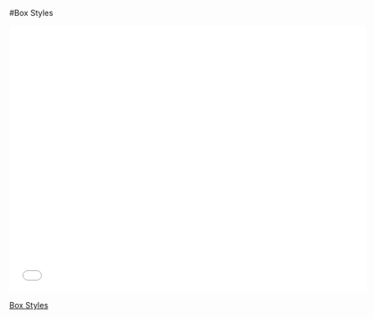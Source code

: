 #Box Styles

<iframe width="640" height="480" src="//www.youtube.com/embed/Y4El1I-hagQ?rel=0&modestbranding=1" frameborder="0" allowfullscreen></iframe><p><a href="https://www.youtube.com/watch?v=Y4El1I-hagQ">Box Styles</a></p>
